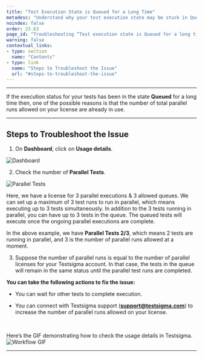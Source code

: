 ```yaml
---
title: "Test Execution State is Queued for a Long Time"
metadesc: "Understand why your test execution state may be stuck in Queued state for an extended period | Know the possible reasons why  your test execution is Queued"
noindex: false
order: 23.63
page_id: "Troubleshooting “Test execution state is Queued for a long time” error"
warning: false
contextual_links:
- type: section
  name: "Contents"
- type: link
  name: "Steps to Troubleshoot the Issue"
  url: "#steps-to-troubleshoot-the-issue"
---
```


---


If the execution status for your tests has been in the state **Queued** for a long time then, one of the possible reasons is that the number of total parallel runs allowed on your license are already in use. 


---

## **Steps to Troubleshoot the Issue**

1. On **Dashboard**, click on **Usage details**.

![Dashboard](https://s3.amazonaws.com/static-docs.testsigma.com/new_images/projects/applications/udtails.png)

2. Check the number of **Parallel Tests**.

![Parallel Tests](https://s3.amazonaws.com/static-docs.testsigma.com/new_images/projects/applications/udparalleltests.png)


Here, we have a license for 3 parallel executions & 3 allowed queues. We can set up a maximum of 3 test runs to run in parallel, which means executing up to 3 tests simultaneously. In addition to the 3 tests running in parallel, you can have up to 3 tests in the queue. The queued tests will execute once the ongoing parallel executions are complete.

In the above example, we have **Parallel Tests 2/3**, which means 2 tests are running in parallel, and 3 is the number of parallel runs allowed at a moment.

3. Suppose the number of parallel runs is equal to the number of parallel licenses for your Testsigma account. In that case, the tests in the queue will remain in the same status until the parallel test runs are completed. 


**You can take the following actions to fix the issue:**  

- You can wait for other tests to complete execution. 

- You can connect with Testsigma support (**support@testsigma.com**) to increase the number of parallel runs allowed on your license.

<br>

Here’s the GIF demonstrating how to check the usage details in Testsigma.
![Workflow GIF](https://s3.amazonaws.com/static-docs.testsigma.com/new_images/projects/applications/UsageDetails.gif)

---